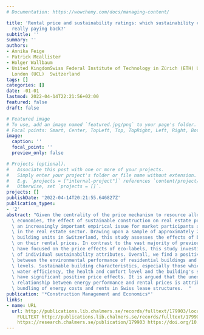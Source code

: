 ```yaml
---
# Documentation: https://wowchemy.com/docs/managing-content/

title: 'Rental price and sustainability ratings: which sustainability criteria are
  really paying back?'
subtitle: ''
summary: ''
authors:
- Annika Feige
- Patrick Mcallister
- Holger Wallbaum
- United KingdomSwiss Federal Institute of Technology in Zürich (ETH) University College
  London (UCL)  Switzerland
tags: []
categories: []
date: -01-01
lastmod: 2022-04-14T22:21:56+02:00
featured: false
draft: false

# Featured image
# To use, add an image named `featured.jpg/png` to your page's folder.
# Focal points: Smart, Center, TopLeft, Top, TopRight, Left, Right, BottomLeft, Bottom, BottomRight.
image:
  caption: ''
  focal_point: ''
  preview_only: false

# Projects (optional).
#   Associate this post with one or more of your projects.
#   Simply enter your project's folder or file name without extension.
#   E.g. `projects = ["internal-project"]` references `content/project/deep-learning/index.md`.
#   Otherwise, set `projects = []`.
projects: []
publishDate: '2022-04-14T20:21:55.646827Z'
publication_types:
- '2'
abstract: "Given the centrality of the price mechanism to resource allocation in market\
  \ economies, the effect of sustainable construction on real estate prices has become\
  \ an increasingly important empirical issue for market participants and policy makers\
  \ in the real estate sector. Drawing upon a sample of approximately 2500 residential\
  \ building units in Switzerland, this study assesses the effects of buildings' sustainability\
  \ on their rental prices. In contrast to the vast majority of previous studies that\
  \ have focused on the price effects of eco-labels, this study investigates the effects\
  \ of individual sustainability attributes. Overall, we find a positive relationship\
  \ between the environmental performance of residential buildings and their rental\
  \ levels. Sustainable building characteristics, especially those which enhance the\
  \ water efficiency, the health and comfort level and the building's safety and security,\
  \ have significant positive price effects. It is argued that the unexpected negative\
  \ relationship between energy performance and rental prices is attributed to the\
  \ bundling of energy costs and rents in Swiss lease structures.  "
publication: '*Construction Management and Economics*'
links:
- name: URL
  url: http://publications.lib.chalmers.se/records/fulltext/179903/local_179903.pdf
    FULLTEXT http://publications.lib.chalmers.se/records/fulltext/179903/local_179903.pdf
    https://research.chalmers.se/publication/179903 https://doi.org/10.1080/01446193.2013.769686
---
```

